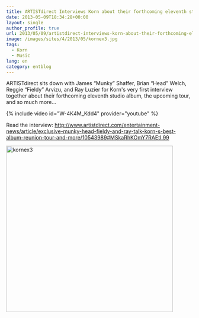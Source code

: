 ```yaml
---
title: ARTISTdirect Interviews Korn about their forthcoming eleventh studio album
date: 2013-05-09T18:34:28+00:00
layout: single
author_profile: true
url: 2013/05/09/artistdirect-interviews-korn-about-their-forthcoming-eleventh-studio-album/
image: /images/sites/4/2013/05/kornex3.jpg
tags:
  - Korn
  - Music
lang: en
category: entblog
---
```

ARTISTdirect sits down with James &#8220;Munky&#8221; Shaffer, Brian &#8220;Head&#8221; Welch, Reggie &#8220;Fieldy&#8221; Arvizu, and Ray Luzier for Korn's very first interview together about their forthcoming eleventh studio album, the upcoming tour, and so much more&#8230;

{% include video id="W-4K4M_Kdd4" provider="youtube" %}

Read the interview: <a href="http://www.artistdirect.com/entertainment-news/article/exclusive-munky-head-fieldy-and-ray-talk-korn-s-best-album-reunion-tour-and-more/10543989#MSkaRhKOmY7RAEtI.99" target="_blank">http://www.artistdirect.com/entertainment-news/article/exclusive-munky-head-fieldy-and-ray-talk-korn-s-best-album-reunion-tour-and-more/10543989#MSkaRhKOmY7RAEtI.99</a>

[<img class="aligncenter size-full wp-image-364" alt="kornex3" src="/images/2013/05/kornex3.jpg" width="450" height="450" srcset="/images/sites/4/2013/05/kornex3.jpg 450w, /images/sites/4/2013/05/kornex3-150x150.jpg 150w, /images/sites/4/2013/05/kornex3-300x300.jpg 300w" sizes="(max-width: 450px) 100vw, 450px" />](/images/2013/05/kornex3.jpg)